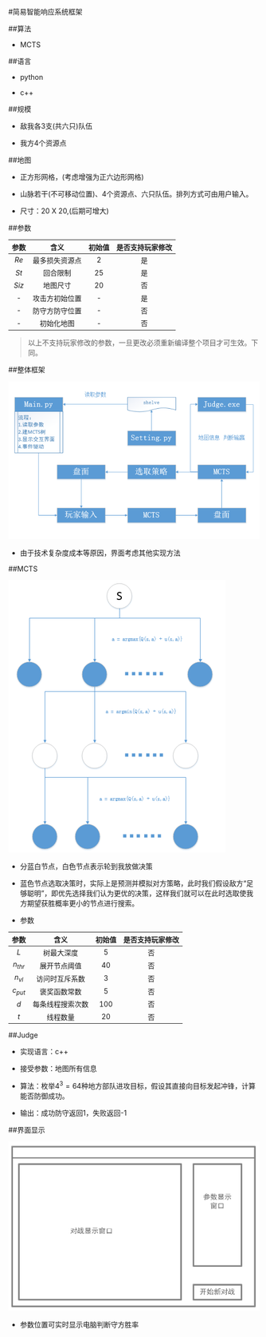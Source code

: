 #简易智能响应系统框架

##算法

*	MCTS

##语言

*	python

*	c++

##规模

*	敌我各3支(共六只)队伍

*	我方4个资源点

##地图

*	正方形网格，(考虑增强为正六边形网格)

*	山脉若干(不可移动位置)、4个资源点、六只队伍。排列方式可由用户输入。

*	尺寸：20 X 20,(后期可增大)

##参数

|参数|含义|初始值|是否支持玩家修改|
|:--:|:--:|:----:|:----------------:|
|$Re$|最多损失资源点|2|是|
|$St$|回合限制|25|是|
|$Siz$|地图尺寸|20|否|
|-|攻击方初始位置|-|是|
|-|防守方防守位置|-|否|
|-|初始化地图|-|否|

>	以上不支持玩家修改的参数，一旦更改必须重新编译整个项目才可生效。下同。


##整体框架

![kuangjia](kuangjia.png)

*	由于技术复杂度成本等原因，界面考虑其他实现方法

##MCTS

![mcts](mcts.png)

*	分蓝白节点，白色节点表示轮到我放做决策

*	蓝色节点选取决策时，实际上是预测并模拟对方策略，此时我们假设敌方“足够聪明”，即优先选择我们认为更优的决策，这样我们就可以在此时选取使我方期望获胜概率更小的节点进行搜索。

*	参数

|参数|含义|初始值|是否支持玩家修改|
|:--:|:--:|:----:|:----------------:|
|$L$|树最大深度|5|否|
|$n_{thr}$|展开节点阈值|40|否|
|$n_{vl}$|访问时互斥系数|3|否|
|$c_{put}$|褒奖函数常数|5|否|
|$d$|每条线程搜索次数|100|否|
|$t$|线程数量|20|否|

##Judge

*	实现语言：c++

*	接受参数：地图所有信息

*	算法：枚举$4^3=64$种地方部队进攻目标，假设其直接向目标发起冲锋，计算能否防御成功。

*	输出：成功防守返回1，失败返回-1

##界面显示

![jiaohu](jiaohu.png)

*	参数位置可实时显示电脑判断守方胜率